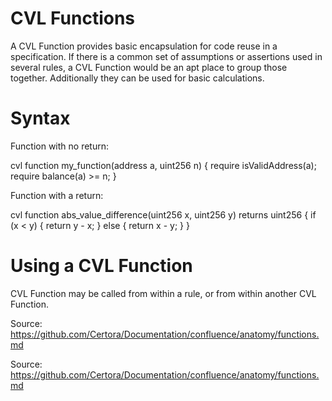 # CVL Functions

A CVL Function provides basic encapsulation for code reuse in a specification. If there is a common set of assumptions or assertions used in several rules, a CVL Function would be an apt place to group those together. Additionally they can be used for basic calculations.

# Syntax

Function with no return:

cvl function my_function(address a, uint256 n) {
require isValidAddress(a);
require balance(a) >= n;
}

Function with a return:

cvl function abs_value_difference(uint256 x, uint256 y) returns uint256 {
if (x < y) {
return y - x;
} else {
return x - y;
}
}

# Using a CVL Function

CVL Function may be called from within a rule, or from within another CVL Function.

Source: https://github.com/Certora/Documentation/confluence/anatomy/functions.md

Source: https://github.com/Certora/Documentation/confluence/anatomy/functions.md

